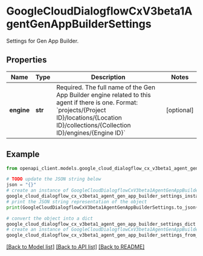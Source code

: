 # GoogleCloudDialogflowCxV3beta1AgentGenAppBuilderSettings

Settings for Gen App Builder.

## Properties

Name | Type | Description | Notes
------------ | ------------- | ------------- | -------------
**engine** | **str** | Required. The full name of the Gen App Builder engine related to this agent if there is one. Format: &#x60;projects/{Project ID}/locations/{Location ID}/collections/{Collection ID}/engines/{Engine ID}&#x60; | [optional] 

## Example

```python
from openapi_client.models.google_cloud_dialogflow_cx_v3beta1_agent_gen_app_builder_settings import GoogleCloudDialogflowCxV3beta1AgentGenAppBuilderSettings

# TODO update the JSON string below
json = "{}"
# create an instance of GoogleCloudDialogflowCxV3beta1AgentGenAppBuilderSettings from a JSON string
google_cloud_dialogflow_cx_v3beta1_agent_gen_app_builder_settings_instance = GoogleCloudDialogflowCxV3beta1AgentGenAppBuilderSettings.from_json(json)
# print the JSON string representation of the object
print(GoogleCloudDialogflowCxV3beta1AgentGenAppBuilderSettings.to_json())

# convert the object into a dict
google_cloud_dialogflow_cx_v3beta1_agent_gen_app_builder_settings_dict = google_cloud_dialogflow_cx_v3beta1_agent_gen_app_builder_settings_instance.to_dict()
# create an instance of GoogleCloudDialogflowCxV3beta1AgentGenAppBuilderSettings from a dict
google_cloud_dialogflow_cx_v3beta1_agent_gen_app_builder_settings_from_dict = GoogleCloudDialogflowCxV3beta1AgentGenAppBuilderSettings.from_dict(google_cloud_dialogflow_cx_v3beta1_agent_gen_app_builder_settings_dict)
```
[[Back to Model list]](../README.md#documentation-for-models) [[Back to API list]](../README.md#documentation-for-api-endpoints) [[Back to README]](../README.md)


